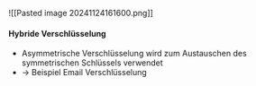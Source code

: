 ![[Pasted image 20241124161600.png]]

#### Hybride Verschlüsselung

- Asymmetrische Verschlüsselung wird zum Austauschen des symmetrischen Schlüssels verwendet
- → Beispiel Email Verschlüsselung